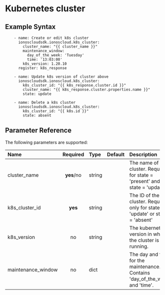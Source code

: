 # Kubernetes cluster

## Example Syntax

```text
    - name: Create or edit k8s cluster
      ionoscloudsdk.ionoscloud.k8s_cluster:
        cluster_name: "{{ cluster_name }}" 
        maintenance_window:
          day_of_the_week: 'Tuesday'
          time: '13:03:00'
        k8s_version: 1.20.10
      register: k8s_response

    - name: Update k8s version of cluster above
      ionoscloudsdk.ionoscloud.k8s_cluster:
        k8s_cluster_id: "{{ k8s_response.cluster.id }}"
        cluster_name: "{{ k8s_response.cluster.properties.name }}"
        state: update

    - name: Delete a k8s cluster
      ionoscloudsdk.ionoscloud.k8s_cluster:
        k8s_cluster_id: "{{ k8s.id }}"
        state: absent

```

## Parameter Reference

The following parameters are supported:

| Name | Required | Type | Default | Description |
| :--- | :---: | :--- | :--- | :--- |
| cluster\_name | **yes**/no | string |  | The name of the cluster. Required for state = 'present' and state = 'update' |
| k8s\_cluster\_id | **yes** | string |  | The ID of the cluster. Required only for state = 'update' or state = 'absent' |
| k8s\_version | no | string |  | The kubernetes version in which the cluster is running. |
| maintenance\_window | no | dict |  | The day and time for the maintenance. Contains 'day_of_the_week' and 'time'. |

